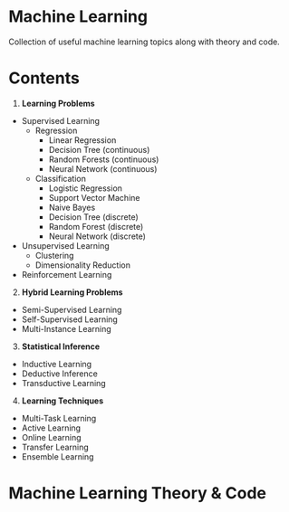 # Machine Learning
Collection of useful machine learning topics along with theory and code.

# Contents
1. **Learning Problems**
  - Supervised Learning
    - Regression
      - Linear Regression
      - Decision Tree (continuous)
      - Random Forests (continuous)
      - Neural Network (continuous)
    - Classification
      - Logistic Regression
      - Support Vector Machine
      - Naive Bayes
      - Decision Tree (discrete)
      - Random Forest (discrete)
      - Neural Network (discrete)
  - Unsupervised Learning
    - Clustering
    - Dimensionality Reduction
  - Reinforcement Learning
2. **Hybrid Learning Problems**
  - Semi-Supervised Learning
  - Self-Supervised Learning
  - Multi-Instance Learning
3. **Statistical Inference**
  - Inductive Learning
  - Deductive Inference
  - Transductive Learning
4. **Learning Techniques**
  - Multi-Task Learning
  - Active Learning
  - Online Learning
  - Transfer Learning
  - Ensemble Learning


# Machine Learning Theory & Code


